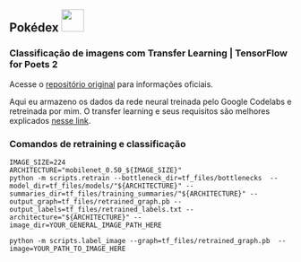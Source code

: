 ## Pokédex <img src="https://i.gifer.com/WnES.gif" width="40" height="40" />

### Classificação de imagens com Transfer Learning | TensorFlow for Poets 2

Acesse o [repositório original](https://github.com/googlecodelabs/tensorflow-for-poets-2) para informações oficiais.

Aqui eu armazeno os dados da rede neural treinada pelo Google Codelabs e retreinada por mim.
O transfer learning e seus requisitos são melhores explicados [nesse link](https://medium.com/@nikhilreddy_13708/how-to-build-an-insanely-good-image-classifier-in-under-10-minutes-ea3edf411bc8).

### Comandos de retraining e classificação
```
IMAGE_SIZE=224 
ARCHITECTURE="mobilenet_0.50_${IMAGE_SIZE}"
python -m scripts.retrain --bottleneck_dir=tf_files/bottlenecks  --model_dir=tf_files/models/"${ARCHITECTURE}" --summaries_dir=tf_files/training_summaries/"${ARCHITECTURE}" --output_graph=tf_files/retrained_graph.pb --output_labels=tf_files/retrained_labels.txt --architecture="${ARCHITECTURE}" --image_dir=YOUR_GENERAL_IMAGE_PATH_HERE

python -m scripts.label_image --graph=tf_files/retrained_graph.pb  --image=YOUR_PATH_TO_IMAGE_HERE
```
